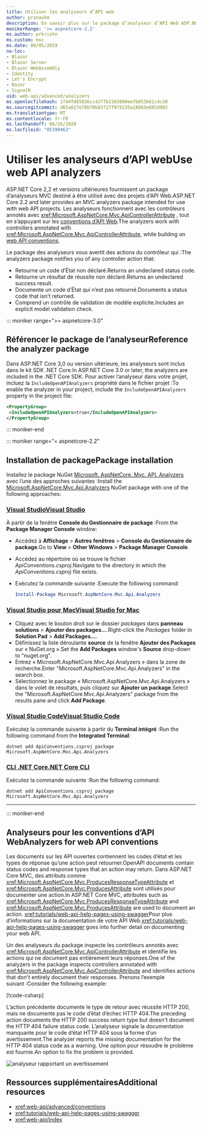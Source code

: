 ```yaml
---
title: Utiliser les analyseurs d’API web
author: pranavkm
description: En savoir plus sur le package d’analyseur d’API Web ASP.NET Core MVC.
monikerRange: '>= aspnetcore-2.2'
ms.author: prkrishn
ms.custom: mvc
ms.date: 09/05/2019
no-loc:
- Blazor
- Blazor Server
- Blazor WebAssembly
- Identity
- Let's Encrypt
- Razor
- SignalR
uid: web-api/advanced/analyzers
ms.openlocfilehash: 1f44fd65836cc42ffb2303890eefb053b61c4c30
ms.sourcegitcommit: d65a027e78bf0b83727f975235a18863e685d902
ms.translationtype: MT
ms.contentlocale: fr-FR
ms.lasthandoff: 06/26/2020
ms.locfileid: "85399463"
---
```

# <a name="use-web-api-analyzers"></a><span data-ttu-id="40882-103">Utiliser les analyseurs d’API web</span><span class="sxs-lookup"><span data-stu-id="40882-103">Use web API analyzers</span></span>

<span data-ttu-id="40882-104">ASP.NET Core 2,2 et versions ultérieures fournissent un package d’analyseurs MVC destiné à être utilisé avec des projets d’API Web.</span><span class="sxs-lookup"><span data-stu-id="40882-104">ASP.NET Core 2.2 and later provides an MVC analyzers package intended for use with web API projects.</span></span> <span data-ttu-id="40882-105">Les analyseurs fonctionnent avec les contrôleurs annotés avec <xref:Microsoft.AspNetCore.Mvc.ApiControllerAttribute> , tout en s’appuyant sur les [conventions d’API Web](xref:web-api/advanced/conventions).</span><span class="sxs-lookup"><span data-stu-id="40882-105">The analyzers work with controllers annotated with <xref:Microsoft.AspNetCore.Mvc.ApiControllerAttribute>, while building on [web API conventions](xref:web-api/advanced/conventions).</span></span>

<span data-ttu-id="40882-106">Le package des analyseurs vous avertit des actions du contrôleur qui :</span><span class="sxs-lookup"><span data-stu-id="40882-106">The analyzers package notifies you of any controller action that:</span></span>

* <span data-ttu-id="40882-107">Retourne un code d’État non déclaré.</span><span class="sxs-lookup"><span data-stu-id="40882-107">Returns an undeclared status code.</span></span>
* <span data-ttu-id="40882-108">Retourne un résultat de réussite non déclaré.</span><span class="sxs-lookup"><span data-stu-id="40882-108">Returns an undeclared success result.</span></span>
* <span data-ttu-id="40882-109">Documente un code d’État qui n’est pas retourné.</span><span class="sxs-lookup"><span data-stu-id="40882-109">Documents a status code that isn't returned.</span></span>
* <span data-ttu-id="40882-110">Comprend un contrôle de validation de modèle explicite.</span><span class="sxs-lookup"><span data-stu-id="40882-110">Includes an explicit model validation check.</span></span>

::: moniker range=">= aspnetcore-3.0"

## <a name="reference-the-analyzer-package"></a><span data-ttu-id="40882-111">Référencer le package de l’analyseur</span><span class="sxs-lookup"><span data-stu-id="40882-111">Reference the analyzer package</span></span>

<span data-ttu-id="40882-112">Dans ASP.NET Core 3,0 ou version ultérieure, les analyseurs sont inclus dans le kit SDK .NET Core.</span><span class="sxs-lookup"><span data-stu-id="40882-112">In ASP.NET Core 3.0 or later, the analyzers are included in the .NET Core SDK.</span></span> <span data-ttu-id="40882-113">Pour activer l’analyseur dans votre projet, incluez la `IncludeOpenAPIAnalyzers` propriété dans le fichier projet :</span><span class="sxs-lookup"><span data-stu-id="40882-113">To enable the analyzer in your project, include the `IncludeOpenAPIAnalyzers` property in the project file:</span></span>

```xml
<PropertyGroup>
 <IncludeOpenAPIAnalyzers>true</IncludeOpenAPIAnalyzers>
</PropertyGroup>
```

::: moniker-end

::: moniker range="= aspnetcore-2.2"

## <a name="package-installation"></a><span data-ttu-id="40882-114">Installation de package</span><span class="sxs-lookup"><span data-stu-id="40882-114">Package installation</span></span>

<span data-ttu-id="40882-115">Installez le package NuGet [Microsoft. AspNetCore. Mvc. API. Analyzers](https://www.nuget.org/packages/Microsoft.AspNetCore.Mvc.Api.Analyzers) avec l’une des approches suivantes :</span><span class="sxs-lookup"><span data-stu-id="40882-115">Install the [Microsoft.AspNetCore.Mvc.Api.Analyzers](https://www.nuget.org/packages/Microsoft.AspNetCore.Mvc.Api.Analyzers) NuGet package with one of the following approaches:</span></span>

### <a name="visual-studio"></a>[<span data-ttu-id="40882-116">Visual Studio</span><span class="sxs-lookup"><span data-stu-id="40882-116">Visual Studio</span></span>](#tab/visual-studio)

<span data-ttu-id="40882-117">À partir de la fenêtre **Console du Gestionnaire de package** :</span><span class="sxs-lookup"><span data-stu-id="40882-117">From the **Package Manager Console** window:</span></span>
  * <span data-ttu-id="40882-118">Accédez à **Affichage** > **Autres fenêtres** > **Console du Gestionnaire de package**.</span><span class="sxs-lookup"><span data-stu-id="40882-118">Go to **View** > **Other Windows** > **Package Manager Console**.</span></span>
  * <span data-ttu-id="40882-119">Accédez au répertoire où se trouve le fichier *ApiConventions.csproj*.</span><span class="sxs-lookup"><span data-stu-id="40882-119">Navigate to the directory in which the *ApiConventions.csproj* file exists.</span></span>
  * <span data-ttu-id="40882-120">Exécutez la commande suivante :</span><span class="sxs-lookup"><span data-stu-id="40882-120">Execute the following command:</span></span>

    ```powershell
    Install-Package Microsoft.AspNetCore.Mvc.Api.Analyzers
    ```

### <a name="visual-studio-for-mac"></a>[<span data-ttu-id="40882-121">Visual Studio pour Mac</span><span class="sxs-lookup"><span data-stu-id="40882-121">Visual Studio for Mac</span></span>](#tab/visual-studio-mac)

* <span data-ttu-id="40882-122">Cliquez avec le bouton droit sur le dossier *packages* dans **panneau solutions** > **Ajouter des packages...**.</span><span class="sxs-lookup"><span data-stu-id="40882-122">Right-click the *Packages* folder in **Solution Pad** > **Add Packages...**.</span></span>
* <span data-ttu-id="40882-123">Définissez la liste déroulante **source** de la fenêtre **Ajouter des Packages** sur « NuGet.org ».</span><span class="sxs-lookup"><span data-stu-id="40882-123">Set the **Add Packages** window's **Source** drop-down to "nuget.org".</span></span>
* <span data-ttu-id="40882-124">Entrez « Microsoft.AspNetCore.Mvc.Api.Analyzers » dans la zone de recherche.</span><span class="sxs-lookup"><span data-stu-id="40882-124">Enter "Microsoft.AspNetCore.Mvc.Api.Analyzers" in the search box.</span></span>
* <span data-ttu-id="40882-125">Sélectionnez le package « Microsoft.AspNetCore.Mvc.Api.Analyzers » dans le volet de résultats, puis cliquez sur **Ajouter un package**.</span><span class="sxs-lookup"><span data-stu-id="40882-125">Select the "Microsoft.AspNetCore.Mvc.Api.Analyzers" package from the results pane and click **Add Package**.</span></span>

### <a name="visual-studio-code"></a>[<span data-ttu-id="40882-126">Visual Studio Code</span><span class="sxs-lookup"><span data-stu-id="40882-126">Visual Studio Code</span></span>](#tab/visual-studio-code)

<span data-ttu-id="40882-127">Exécutez la commande suivante à partir du **Terminal intégré** :</span><span class="sxs-lookup"><span data-stu-id="40882-127">Run the following command from the **Integrated Terminal**:</span></span>

```dotnetcli
dotnet add ApiConventions.csproj package Microsoft.AspNetCore.Mvc.Api.Analyzers
```

### <a name="net-core-cli"></a>[<span data-ttu-id="40882-128">CLI .NET Core</span><span class="sxs-lookup"><span data-stu-id="40882-128">.NET Core CLI</span></span>](#tab/netcore-cli)

<span data-ttu-id="40882-129">Exécutez la commande suivante :</span><span class="sxs-lookup"><span data-stu-id="40882-129">Run the following command:</span></span>

```dotnetcli
dotnet add ApiConventions.csproj package Microsoft.AspNetCore.Mvc.Api.Analyzers
```

---

::: moniker-end

## <a name="analyzers-for-web-api-conventions"></a><span data-ttu-id="40882-130">Analyseurs pour les conventions d’API Web</span><span class="sxs-lookup"><span data-stu-id="40882-130">Analyzers for web API conventions</span></span>

<span data-ttu-id="40882-131">Les documents sur les API ouvertes contiennent les codes d’état et les types de réponse qu’une action peut retourner.</span><span class="sxs-lookup"><span data-stu-id="40882-131">OpenAPI documents contain status codes and response types that an action may return.</span></span> <span data-ttu-id="40882-132">Dans ASP.NET Core MVC, des attributs comme <xref:Microsoft.AspNetCore.Mvc.ProducesResponseTypeAttribute> et <xref:Microsoft.AspNetCore.Mvc.ProducesAttribute> sont utilisés pour documenter une action.</span><span class="sxs-lookup"><span data-stu-id="40882-132">In ASP.NET Core MVC, attributes such as <xref:Microsoft.AspNetCore.Mvc.ProducesResponseTypeAttribute> and <xref:Microsoft.AspNetCore.Mvc.ProducesAttribute> are used to document an action.</span></span> <span data-ttu-id="40882-133"><xref:tutorials/web-api-help-pages-using-swagger>Pour plus d’informations sur la documentation de votre API Web.</span><span class="sxs-lookup"><span data-stu-id="40882-133"><xref:tutorials/web-api-help-pages-using-swagger> goes into further detail on documenting your web API.</span></span>

<span data-ttu-id="40882-134">Un des analyseurs du package inspecte les contrôleurs annotés avec <xref:Microsoft.AspNetCore.Mvc.ApiControllerAttribute> et identifie les actions qui ne document pas entièrement leurs réponses.</span><span class="sxs-lookup"><span data-stu-id="40882-134">One of the analyzers in the package inspects controllers annotated with <xref:Microsoft.AspNetCore.Mvc.ApiControllerAttribute> and identifies actions that don't entirely document their responses.</span></span> <span data-ttu-id="40882-135">Prenons l’exemple suivant :</span><span class="sxs-lookup"><span data-stu-id="40882-135">Consider the following example:</span></span>

[!code-csharp[](conventions/sample/Controllers/ContactsController.cs?name=missing404docs&highlight=10)]

<span data-ttu-id="40882-136">L’action précédente documente le type de retour avec réussite HTTP 200, mais ne documente pas le code d’état d’échec HTTP 404.</span><span class="sxs-lookup"><span data-stu-id="40882-136">The preceding action documents the HTTP 200 success return type but doesn't document the HTTP 404 failure status code.</span></span> <span data-ttu-id="40882-137">L’analyseur signale la documentation manquante pour le code d’état HTTP 404 sous la forme d’un avertissement.</span><span class="sxs-lookup"><span data-stu-id="40882-137">The analyzer reports the missing documentation for the HTTP 404 status code as a warning.</span></span> <span data-ttu-id="40882-138">Une option pour résoudre le problème est fournie.</span><span class="sxs-lookup"><span data-stu-id="40882-138">An option to fix the problem is provided.</span></span>

![analyseur rapportant un avertissement](conventions/_static/Analyzer.gif)

## <a name="additional-resources"></a><span data-ttu-id="40882-140">Ressources supplémentaires</span><span class="sxs-lookup"><span data-stu-id="40882-140">Additional resources</span></span>

* <xref:web-api/advanced/conventions>
* <xref:tutorials/web-api-help-pages-using-swagger>
* <xref:web-api/index>

